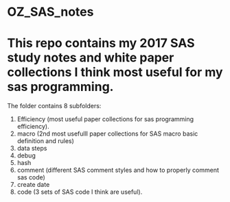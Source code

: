 # OZ_SAS_notes
 
# This repo contains my 2017 SAS study notes and white paper collections I think most useful for my sas programming. 

The folder contains 8 subfolders:

1. Efficiency (most useful paper collections for sas programming efficiency).
2. macro (2nd most usefulll paper collections for SAS macro basic definition and rules)
3. data steps
4. debug
5. hash
6. comment (different SAS comment styles and how to properly comment sas code)
7. create date
8. code (3 sets of SAS code I think are useful).
